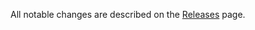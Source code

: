 All notable changes are described on the [Releases](https://github.com/svcorg/browser-metrics/releases) page.
